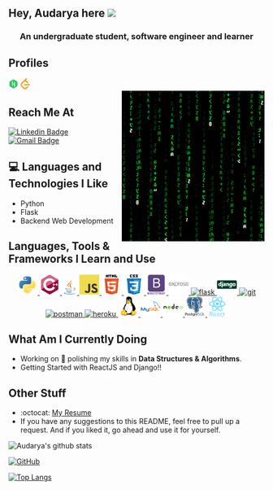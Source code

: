 
## Hey, Audarya here <img src="https://media.giphy.com/media/hvRJCLFzcasrR4ia7z/giphy.gif" width="25px">

<h3 align="center">An undergraduate student, software engineer and  learner</h3>

##   

## Profiles
<a href="https://www.leetcode.com/audarya" target="blank">     <img src="images/leetcode.svg" alt="audarya" width="22px" /></a>
<a href="https://www.hackerrank.com/audiuttarwar2000" target="blank"><img align="left" src="images/hackerrank.svg" alt="audarya" width="22px" /></a>
<br />
<img src = 'https://github.com/Audarya07/Audarya07/blob/master/images/matrix.gif' alt = 'Awesome Matrix Code' align='right'/>

## Reach Me At
[![Linkedin Badge](https://img.shields.io/badge/-audarya_uttarwar-blue?style=flat-square&logo=Linkedin&logoColor=white&link=https://www.linkedin.com/in/audarya-uttarwar)](https://www.linkedin.com/in/audarya-uttarwar)    
[![Gmail Badge](https://img.shields.io/badge/-audiuttarwar2000@gmail.com-c14438?style=flat-square&logo=Gmail&logoColor=white&link=mailto:audiuttarwar2000@gmail.com)](mailto:audiuttarwar2000@gmail.com) 

<!-- [![LeetCode user audarya](https://img.shields.io/badge/dynamic/json?style=flat&labelColor=black&color=%23ffa116&label=Solved&query=solved&url=https%3A%2F%2Fleetcode-badge.vercel.app%2Fapi%2Fusers%2Faudarya&logo=leetcode&logoColor=yellow)](https://leetcode.com/audarya/) -->

## :computer: Languages and Technologies I Like
* Python
* Flask
* Backend Web Development


## Languages, Tools & Frameworks I Learn and Use    

<!--- <img src = 'https://github.com/Audarya07/Audarya07/blob/master/images/python.svg' height='30'/>  <img src = 'https://github.com/Audarya07/Audarya07/blob/master/images/java.svg' height='30'/>   <img src = 'https://github.com/Audarya07/Audarya07/blob/master/images/cpp.svg' width='30'/>   <img src = 'https://github.com/Audarya07/Audarya07/blob/master/images/html.svg' width='30'/>  <img src = 'https://github.com/Audarya07/Audarya07/blob/master/images/css.svg' width='30'/>   <img src = 'https://github.com/Audarya07/Audarya07/blob/master/images/js.svg' width='30'/>   <img src = 'https://github.com/Audarya07/Audarya07/blob/master/images/bootstrap.svg' width='33'/>  <img src = 'https://github.com/Audarya07/Audarya07/blob/master/images/sql.svg' width='30'/>  -->

<p align="center">
<a href="https://www.python.org" target="_blank"> <img src="https://raw.githubusercontent.com/devicons/devicon/master/icons/python/python-original.svg" alt="python" width="40" height="40"/> </a><a href="https://www.w3schools.com/cpp/" target="_blank"> <img src="https://raw.githubusercontent.com/devicons/devicon/master/icons/cplusplus/cplusplus-original.svg" alt="cplusplus" width="40" height="40"/> </a> <img src = 'https://github.com/Audarya07/Audarya07/blob/master/images/java.svg' height='30'/><a href="https://developer.mozilla.org/en-US/docs/Web/JavaScript" target="_blank"> <img src="https://raw.githubusercontent.com/devicons/devicon/master/icons/javascript/javascript-original.svg" alt="javascript" width="40" height="40"/> </a>
<a href="https://www.w3.org/html/" target="_blank"> <img src="https://raw.githubusercontent.com/devicons/devicon/master/icons/html5/html5-original-wordmark.svg" alt="html5" width="40" height="40"/> </a>  
 <a href="https://www.w3schools.com/css/" target="_blank"> <img src="https://raw.githubusercontent.com/devicons/devicon/master/icons/css3/css3-original-wordmark.svg" alt="css3" width="40" height="40"/> </a>  
 <a href="https://getbootstrap.com" target="_blank"> <img src="https://raw.githubusercontent.com/devicons/devicon/master/icons/bootstrap/bootstrap-plain-wordmark.svg" alt="bootstrap" width="40" height="40"/> </a>
<a href="https://expressjs.com" target="_blank"> <img src="https://raw.githubusercontent.com/devicons/devicon/master/icons/express/express-original-wordmark.svg" alt="express" width="40" height="40"/> </a>
 <a href="https://firebase.google.com/" target="_blank"> <a href="https://flask.palletsprojects.com/" target="_blank"> <img src="https://www.vectorlogo.zone/logos/pocoo_flask/pocoo_flask-icon.svg" alt="flask" width="40" height="40"/> </a>
<a href="https://www.djangoproject.com/" target="_blank"> <img src="https://raw.githubusercontent.com/devicons/devicon/master/icons/django/django-original.svg" alt="django" width="40" height="40"/> </a>
 <a href="https://git-scm.com/" target="_blank"> <img src="https://www.vectorlogo.zone/logos/git-scm/git-scm-icon.svg" alt="git" width="40" height="40"/> </a> 
 <a href="https://postman.com" target="_blank"> <img src="https://www.vectorlogo.zone/logos/getpostman/getpostman-icon.svg" alt="postman" width="40" height="40"/> </a> 
<a href="https://heroku.com" target="_blank"> <img src="https://www.vectorlogo.zone/logos/heroku/heroku-icon.svg" alt="heroku" width="40" height="40"/> </a>  <a href="https://www.linux.org/" target="_blank"> <img src="https://raw.githubusercontent.com/devicons/devicon/master/icons/linux/linux-original.svg" alt="linux" width="40" height="40"/> </a> <a href="https://www.mysql.com/" target="_blank"> <img src="https://raw.githubusercontent.com/devicons/devicon/master/icons/mysql/mysql-original-wordmark.svg" alt="mysql" width="40" height="40"/> </a> <a href="https://nodejs.org" target="_blank"> <img src="https://raw.githubusercontent.com/devicons/devicon/master/icons/nodejs/nodejs-original-wordmark.svg" alt="nodejs" width="40" height="40"/> </a><a href="https://www.postgresql.org" target="_blank"> <img src="https://raw.githubusercontent.com/devicons/devicon/master/icons/postgresql/postgresql-original-wordmark.svg" alt="postgresql" width="40" height="40"/> </a><a href="https://reactjs.org/" target="_blank"> <img src="https://raw.githubusercontent.com/devicons/devicon/master/icons/react/react-original-wordmark.svg" alt="react" width="40" height="40"/> </a> </p>

<!--- 
## Who am I?
 ```python
 class WhoAmI:
 	user = "Audarya Uttarwar"
		current_edu = "Sinhgad College of Engineering"
		likes_and_tries = "Learning the internals"
		hobbies = [
				"Sketching",
				"Listening Music"
				]
	
	def getCity():
		return Pune_India()
		
 ```
-->

## What Am I Currently Doing
 * Working on 🔭 polishing my skills in **Data Structures & Algorithms**.
 * Getting Started with ReactJS and Django!!
 
## Other Stuff
  - :octocat: [My Resume](https://drive.google.com/file/d/1KV_rcc2FSsSSv0knAtHAiz_P-ZjdrCLM/view?usp=sharing)
  - If you have any suggestions to this README, feel free to pull up a request. And if you liked it, go ahead and use it for yourself.
  

![Audarya's github stats](https://github-readme-stats.vercel.app/api?username=Audarya07&show_icons=true&theme=highcontrast)

[![GitHub](https://github-readme-streak-stats.herokuapp.com?user=Audarya07&theme=vision-friendly-dark&hide_border=true)](https://git.io/streak-stats)

[![Top Langs](https://github-readme-stats.vercel.app/api/top-langs/?username=Audarya07&layout=compact&langs_count=5&exclude_repo=Scholarship&theme=highcontrast)](https://github.com/anuraghazra/github-readme-stats)

